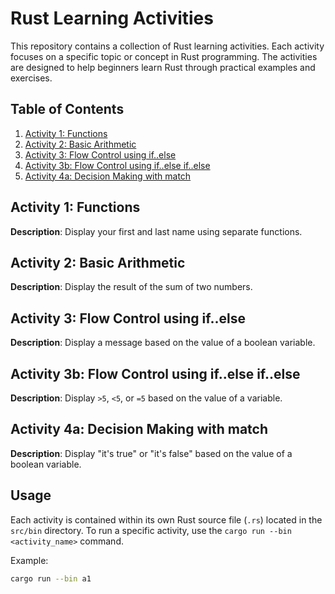 # Rust Learning Activities

This repository contains a collection of Rust learning activities. Each activity focuses on a specific topic or concept in Rust programming. The activities are designed to help beginners learn Rust through practical examples and exercises.

## Table of Contents

1. [Activity 1: Functions](#activity-1-functions)
2. [Activity 2: Basic Arithmetic](#activity-2-basic-arithmetic)
3. [Activity 3: Flow Control using if..else](#activity-3-flow-control-using-ifelse)
4. [Activity 3b: Flow Control using if..else if..else](#activity-3b-flow-control-using-ifelse-ifelse)
5. [Activity 4a: Decision Making with match](#activity-4a-decision-making-with-match)

## Activity 1: Functions

**Description**: Display your first and last name using separate functions.

## Activity 2: Basic Arithmetic

**Description**: Display the result of the sum of two numbers.

## Activity 3: Flow Control using if..else

**Description**: Display a message based on the value of a boolean variable.

## Activity 3b: Flow Control using if..else if..else

**Description**: Display `>5`, `<5`, or `=5` based on the value of a variable.

## Activity 4a: Decision Making with match

**Description**: Display "it's true" or "it's false" based on the value of a boolean variable.

## Usage

Each activity is contained within its own Rust source file (`.rs`) located in the `src/bin` directory. To run a specific activity, use the `cargo run --bin <activity_name>` command.

Example:
```sh
cargo run --bin a1
```
